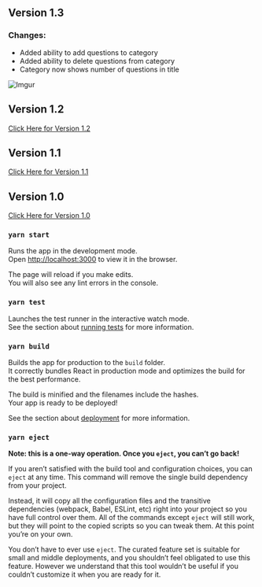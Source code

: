 ## Version 1.3

### Changes:

* Added ability to add questions to category
* Added ability to delete questions from category
* Category now shows number of questions in title

![Imgur](https://i.imgur.com/pl0Cv1s.gif)

## Version 1.2
[Click Here for Version 1.2](https://github.com/midnightsimon/drag-drop-reorder-list/tree/version1.2)

## Version 1.1
[Click Here for Version 1.1](https://github.com/midnightsimon/drag-drop-reorder-list/tree/version1.1)


## Version 1.0 
[Click Here for Version 1.0](https://github.com/midnightsimon/drag-drop-reorder-list/tree/version1.0)





### `yarn start`

Runs the app in the development mode.<br />
Open [http://localhost:3000](http://localhost:3000) to view it in the browser.

The page will reload if you make edits.<br />
You will also see any lint errors in the console.

### `yarn test`

Launches the test runner in the interactive watch mode.<br />
See the section about [running tests](https://facebook.github.io/create-react-app/docs/running-tests) for more information.

### `yarn build`

Builds the app for production to the `build` folder.<br />
It correctly bundles React in production mode and optimizes the build for the best performance.

The build is minified and the filenames include the hashes.<br />
Your app is ready to be deployed!

See the section about [deployment](https://facebook.github.io/create-react-app/docs/deployment) for more information.

### `yarn eject`

**Note: this is a one-way operation. Once you `eject`, you can’t go back!**

If you aren’t satisfied with the build tool and configuration choices, you can `eject` at any time. This command will remove the single build dependency from your project.

Instead, it will copy all the configuration files and the transitive dependencies (webpack, Babel, ESLint, etc) right into your project so you have full control over them. All of the commands except `eject` will still work, but they will point to the copied scripts so you can tweak them. At this point you’re on your own.

You don’t have to ever use `eject`. The curated feature set is suitable for small and middle deployments, and you shouldn’t feel obligated to use this feature. However we understand that this tool wouldn’t be useful if you couldn’t customize it when you are ready for it.
